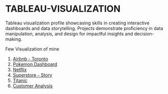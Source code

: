 # TABLEAU-VISUALIZATION
Tableau visualization profile showcasing skills in creating interactive dashboards and data storytelling. Projects demonstrate proficiency in data manipulation, analysis, and design for impactful insights and decision-making.

Few Visualization of mine
1. [Airbnb - Toronto](https://public.tableau.com/app/profile/tenzin.tsundue/viz/Toronto-Airbnb/Dashboard1)
2. [Pokemon Dashboard](https://public.tableau.com/app/profile/tenzin.tsundue/viz/pokedash/Dash)
3. [Netflix](https://public.tableau.com/app/profile/tenzin.tsundue/viz/Netflix_16880017535170/Dashboard)
4. [Superstore - Story](https://public.tableau.com/app/profile/tenzin.tsundue/viz/Netflix_16880017535170/Dashboard)
5. [Titanic](https://public.tableau.com/app/profile/tenzin.tsundue/viz/Titanic_16875385923230/Dashboard)
6. [Customer Analysis](https://public.tableau.com/app/profile/tenzin.tsundue/viz/CustomerAnalysisPrac1/Dashboard)

